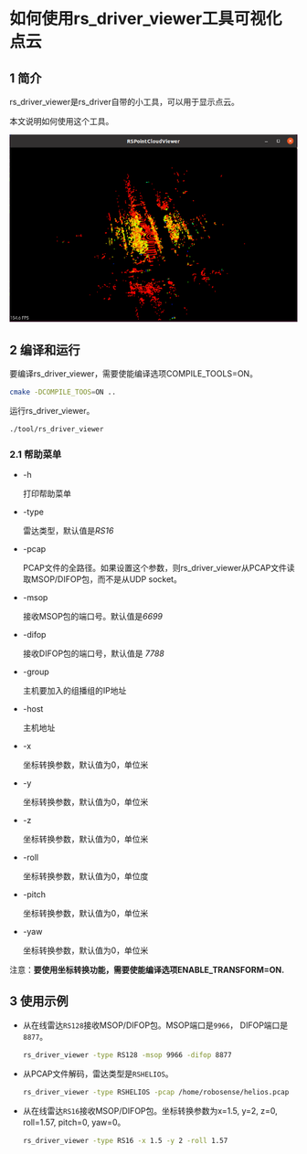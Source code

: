 # 如何使用rs_driver_viewer工具可视化点云

## 1 简介

rs_driver_viewer是rs_driver自带的小工具，可以用于显示点云。

本文说明如何使用这个工具。

![](./img/14_rs_driver_viewer_point_cloud.png)

## 2 编译和运行

要编译rs_driver_viewer，需要使能编译选项COMPILE_TOOLS=ON。

```bash
cmake -DCOMPILE_TOOS=ON ..
```

运行rs_driver_viewer。

```bash
./tool/rs_driver_viewer 
```

### 2.1 帮助菜单

- -h

   打印帮助菜单 

- -type

   雷达类型，默认值是*RS16*

- -pcap

   PCAP文件的全路径。如果设置这个参数，则rs_driver_viewer从PCAP文件读取MSOP/DIFOP包，而不是从UDP socket。

- -msop

   接收MSOP包的端口号。默认值是*6699*

- -difop

   接收DIFOP包的端口号，默认值是 *7788*
   
- -group

   主机要加入的组播组的IP地址

- -host

   主机地址

- -x

   坐标转换参数，默认值为0，单位米

- -y

   坐标转换参数，默认值为0，单位米

- -z

   坐标转换参数，默认值为0，单位米

- -roll

   坐标转换参数，默认值为0，单位度

- -pitch

   坐标转换参数，默认值为0，单位米

- -yaw

   坐标转换参数，默认值为0，单位米

注意：**要使用坐标转换功能，需要使能编译选项ENABLE_TRANSFORM=ON.**

## 3 使用示例

- 从在线雷达```RS128```接收MSOP/DIFOP包。MSOP端口是```9966```， DIFOP端口是```8877```。

  ```bash
  rs_driver_viewer -type RS128 -msop 9966 -difop 8877 
  ```

- 从PCAP文件解码，雷达类型是```RSHELIOS```。

  ```bash
  rs_driver_viewer -type RSHELIOS -pcap /home/robosense/helios.pcap
  ```

- 从在线雷达```RS16```接收MSOP/DIFOP包。坐标转换参数为x=1.5, y=2, z=0, roll=1.57, pitch=0, yaw=0。

  ```bash
  rs_driver_viewer -type RS16 -x 1.5 -y 2 -roll 1.57 
  ```

  

